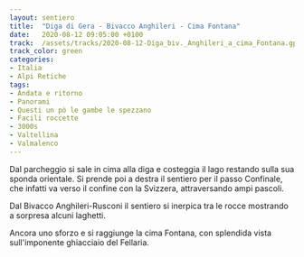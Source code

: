 ```yaml
---
layout: sentiero
title:  "Diga di Gera - Bivacco Anghileri - Cima Fontana"
date:   2020-08-12 09:05:00 +0100
track:  /assets/tracks/2020-08-12-Diga_biv._Anghileri_a_cima_Fontana.gpx
track_color: green
categories:
- Italia
- Alpi Retiche
tags:
- Andata e ritorno
- Panorami
- Questi un pò le gambe le spezzano
- Facili roccette
- 3000s
- Valtellina
- Valmalenco
---
```


Dal parcheggio si sale in cima alla diga e costeggia il lago restando sulla sua sponda orientale. 
Si prende poi a destra il sentiero per il passo Confinale, che infatti va verso il confine con la Svizzera, attraversando ampi pascoli. 

Dal Bivacco Anghileri-Rusconi il sentiero si inerpica tra le rocce mostrando a sorpresa alcuni laghetti. 

Ancora uno sforzo e si raggiunge la cima Fontana, con splendida vista sull'imponente ghiacciaio del Fellaria.
